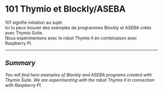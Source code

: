 # 101 Thymio et Blockly/ASEBA
101 signifie initiation au sujet. <br>
Ici tu peux trouver des exemples de programmes Blockly et ASEBA créés avec Thymio Suite. <br>
Nous expérimentons avec le robot Thymio II en combinaison avec Raspberry PI.


***
## _Summary_
_You will find here examples of Blockly and ASEBA programs created with Thymio Suite. We are experimenting with the robot Thymio II in connection with Raspberry PI._
